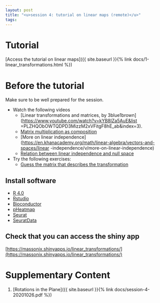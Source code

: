 ```yaml
---
layout: post
title: "<u>session 4: tutorial on linear maps (remote)</u>"
tags:
---
```


# Tutorial

[Access the tutorial on linear maps]({{ site.baseurl }}{% link docs/1-linear_transformations.html %})

# Before the tutorial

Make sure to be well prepared for the session.

- Watch the following videos
  - [Linear transformations and matrices, by 3blue1brown](https://www.youtube.com/watch?v=kYB8IZa5AuE&list
 =PLZHQObOWTQDPD3MizzM2xVFitgF8hE_ab&index=3).
  - [Matrix multiplication as composition](https://www.youtube.com/watch?v=XkY2DOUCWMU)
  - [More on linear independence](https://en.khanacademy.org/math/linear-algebra/vectors-and-spaces/linear
 -independence/v/more-on-linear-independence)
  - [Relation between linear independence and null space](https://en.khanacademy.org/math/linear-algebra/vectors-and-spaces/null-column-space/v/null-space-3-relation-to-linear-independence)
- Try the following exercises: 
  - [Guess the matrix that describes the transformation](https://en.khanacademy.org/math/linear-algebra/matrix-transformations/linear-transformations/a/practice-associating-matrices-with-transformations)

## Install software

- [R 4.0](https://cran.r-project.org/doc/manuals/r-devel/R-admin.html)
- [Rstudio](https://rstudio.com/products/rstudio/download/)
- [Bioconductor](https://www.bioconductor.org/install/)
- [pHeatmap](https://cran.r-project.org/web/packages/pheatmap/pheatmap.pdf)
- [Seurat](https://cran.r-project.org/web/packages/Seurat/index.html)
- [SeuratData](https://github.com/satijalab/seurat-data)

## Check that you can access the shiny app

[https://massonix.shinyapps.io/linear_transformations/](https://massonix.shinyapps.io/linear_transformations/)

# Supplementary Content

1. [Rotations in the Plane]({{ site.baseurl }}{% link docs/session-4-20201026.pdf  %})

